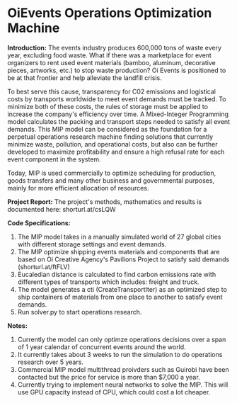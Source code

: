 # OiEvents Operations Optimization Machine

**Introduction:**
The events industry produces 600,000 tons of waste every year, excluding food waste. What if there was a marketplace for event organizers to rent used event materials (bamboo, aluminum, decorative pieces, artworks, etc.) to stop waste production? Oi Events is positioned to be at that frontier and help alleviate the landfill crisis. 


To best serve this cause, transparency for C02 emissions and logistical costs by transports worldwide to meet event demands must be tracked. To minimize both of these costs, the rules of storage must be applied to increase the company's efficiency over time. A Mixed-Integer Programming model calculates the packing and transport steps needed to satisfy all event demands. This MIP model can be considered as the foundation for a perpetual operations research machine finding solutions that currently minimize waste, pollution, and operational costs, but also can be further developed to maximize profitability and ensure a high refusal rate for each event component in the system. 


Today, MIP is used commercially to optimize scheduling for production, goods transfers and many other business and governmental purposes, mainly for more efficient allocation of resources.


**Project Report:**
The project's methods, mathematics and results is documented here: shorturl.at/csLQW


**Code Specifications:**
1. The MIP model takes in a manually simulated world of 27 global cities with different storage settings and event demands. 
2. The MIP optimize shipping events materials and components that are based on Oi Creative Agency's Pavilions Project to satisfy said demands (shorturl.at/ftFLV)
3. Eucaledian distance is calculated to find carbon emissions rate with different types of transports which includes: freight and truck. 
4. The model generates a cti (CreateTransportIter) as an optimized step to ship containers of materials from one place to another to satisfy event demands. 
5. Run solver.py to start operations research. 

**Notes:**
1. Currently the model can only optimze operations decisions over a span of 1 year calendar of concurrent events around the world. 
2. It currently takes about 3 weeks to run the simulation to do operations research over 5 years.
3. Commercial MIP model multithread proivders such as Guirobi have been contacted but the price for service is more than $7,000 a year. 
4. Currently trying to implement neural networks to solve the MIP. This will use GPU capacity instead of CPU, which could cost a lot cheaper.
